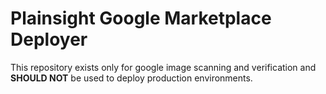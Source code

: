 # Plainsight Google Marketplace Deployer

This repository exists only for google image scanning and verification and **SHOULD NOT** be used to deploy production environments.
